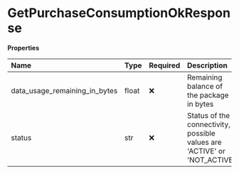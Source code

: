 # GetPurchaseConsumptionOkResponse

**Properties**

| Name                          | Type  | Required | Description                                                              |
| :---------------------------- | :---- | :------- | :----------------------------------------------------------------------- |
| data_usage_remaining_in_bytes | float | ❌       | Remaining balance of the package in bytes                                |
| status                        | str   | ❌       | Status of the connectivity, possible values are 'ACTIVE' or 'NOT_ACTIVE' |
